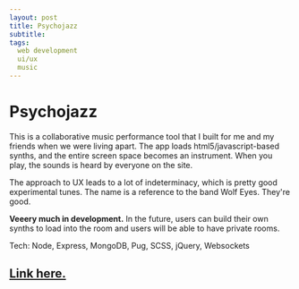 ```yaml
---
layout: post
title: Psychojazz
subtitle: 
tags:
  web development
  ui/ux
  music
---
```


# Psychojazz

This is a collaborative music performance tool that I built for me and my friends when we were living apart. The app loads html5/javascript-based synths, and the entire screen space becomes an instrument. When you play, the sounds is heard by everyone on the site.

The approach to UX leads to a lot of indeterminacy, which is pretty good experimental tunes. The name is a reference to the band Wolf Eyes. They're good.

**Veeery much in development.** In the future, users can build their own synths to load into the room and users will be able to have private rooms.

Tech: Node, Express, MongoDB, Pug, SCSS, jQuery, Websockets

## [Link here.](http://pyschojazz.herokuapp.com)

